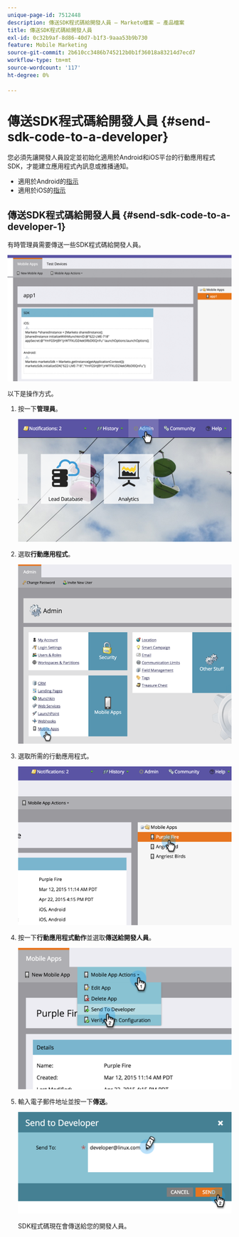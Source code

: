 ```yaml
---
unique-page-id: 7512448
description: 傳送SDK程式碼給開發人員 — Marketo檔案 — 產品檔案
title: 傳送SDK程式碼給開發人員
exl-id: 0c32b9af-8d86-40d7-b1f3-9aaa53b9b730
feature: Mobile Marketing
source-git-commit: 2b610cc3486b745212b0b1f36018a83214d7ecd7
workflow-type: tm+mt
source-wordcount: '117'
ht-degree: 0%

---
```


# 傳送SDK程式碼給開發人員 {#send-sdk-code-to-a-developer}

您必須先讓開發人員設定並初始化適用於Android和iOS平台的行動應用程式SDK，才能建立應用程式內訊息或推播通知。

* 適用於Android的[指示](https://experienceleague.adobe.com/zh-hant/docs/marketo-developer/marketo/mobile/installation#how-to-install-marketo-sdk-on-android)
* 適用於iOS的[指示](https://experienceleague.adobe.com/zh-hant/docs/marketo-developer/marketo/mobile/installation#how-to-install-marketo-sdk-on-ios)

## 傳送SDK程式碼給開發人員 {#send-sdk-code-to-a-developer-1}

有時管理員需要傳送一些SDK程式碼給開發人員。

![](assets/image2016-3-9-16-3a24-3a14.png)

以下是操作方式。

1. 按一下&#x200B;**管理員**。

   ![](assets/image2015-4-22-16-3a12-3a32.png)

1. 選取&#x200B;**行動應用程式**。

   ![](assets/image2015-4-22-16-3a14-3a29.png)

1. 選取所需的行動應用程式。

   ![](assets/image2015-4-22-16-3a33-3a19.png)

1. 按一下&#x200B;**行動應用程式動作**&#x200B;並選取&#x200B;**傳送給開發人員**。

   ![](assets/image2015-4-22-17-3a13-3a30.png)

1. 輸入電子郵件地址並按一下&#x200B;**傳送**。

   ![](assets/image2015-4-22-18-3a51-3a54.png)

   SDK程式碼現在會傳送給您的開發人員。
